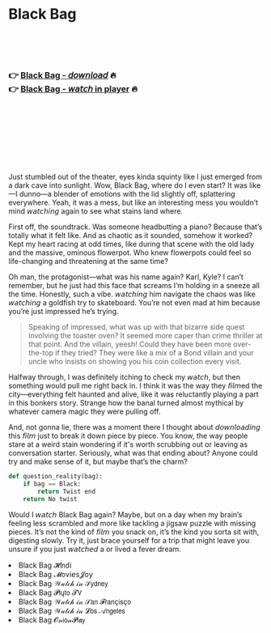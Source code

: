 <h1>Black Bag</h1>

<br><br><br>

<h3>👉 <a href="https://Scotts-coplungdyther1988.github.io/lhhhuemduc/">Black Bag - 𝘥𝘰𝘸𝘯𝘭𝘰𝘢𝘥</a> 🔥<br>
👉 <a href="https://Scotts-coplungdyther1988.github.io/lhhhuemduc/">Black Bag - 𝘸𝘢𝘵𝘤𝘩 in player</a> 🔥
</h3>



<br><br><br><br><br><br><br>


Just stumbled out of the theater, eyes kinda squinty like I just emerged from a dark cave into sunlight. Wow, Black Bag, where do I even start? It was like—I dunno—a blender of emotions with the lid slightly off, splattering everywhere. Yeah, it was a mess, but like an interesting mess you wouldn’t mind 𝘸𝘢𝘵𝘤𝘩𝘪𝘯𝘨 again to see what stains land where.

First off, the soundtrack. Was someone headbutting a piano? Because that’s totally what it felt like. And as chaotic as it sounded, somehow it worked? Kept my heart racing at odd times, like during that scene with the old lady and the massive, ominous flowerpot. Who knew flowerpots could feel so life-changing and threatening at the same time? 

Oh man, the protagonist—what was his name again? Karl, Kyle? I can’t remember, but he just had this face that screams I’m holding in a sneeze all the time. Honestly, such a vibe. 𝘸𝘢𝘵𝘤𝘩𝘪𝘯𝘨 him navigate the chaos was like 𝘸𝘢𝘵𝘤𝘩𝘪𝘯𝘨 a goldfish try to skateboard. You’re not even mad at him because you’re just impressed he’s trying.

> Speaking of impressed, what was up with that bizarre side quest involving the toaster oven? It seemed more caper than crime thriller at that point. And the villain, yeesh! Could they have been more over-the-top if they tried? They were like a mix of a Bond villain and your uncle who insists on showing you his coin collection every visit.

Halfway through, I was definitely itching to check my 𝘸𝘢𝘵𝘤𝘩, but then something would pull me right back in. I think it was the way they 𝘧𝘪𝘭𝘮ed the city—everything felt haunted and alive, like it was reluctantly playing a part in this bonkers story. Strange how the banal turned almost mythical by whatever camera magic they were pulling off.

And, not gonna lie, there was a moment there I thought about 𝘥𝘰𝘸𝘯𝘭𝘰𝘢𝘥𝘪𝘯𝘨 this 𝘧𝘪𝘭𝘮 just to break it down piece by piece. You know, the way people stare at a weird stain wondering if it's worth scrubbing out or leaving as conversation starter. Seriously, what was that ending about? Anyone could try and make sense of it, but maybe that’s the charm?

```python
def question_reality(bag):
    if bag == Black:
        return Twist end
    return No twist
```

Would I 𝘸𝘢𝘵𝘤𝘩 Black Bag again? Maybe, but on a day when my brain’s feeling less scrambled and more like tackling a jigsaw puzzle with missing pieces. It’s not the kind of 𝘧𝘪𝘭𝘮 you snack on, it’s the kind you sorta sit with, digesting slowly. Try it, just brace yourself for a trip that might leave you unsure if you just 𝘸𝘢𝘵𝘤𝘩𝘦𝘥 a   or lived a fever dream.

<li>Black Bag 𝓗𝗂𝗇ԁ𝗂</li>
<li>Black Bag 𝓜𝗈ν𝗂𝖾𝗌𝓙𝗈𝗒</li>
<li>Black Bag 𝒲𝒶𝓉𝒸𝒽 𝒾𝓃 𝒮𝗒𝖽𝗇𝖾𝗒</li>
<li>Black Bag 𝓟𝗅ų𝗍𝗈 𝓣𝖵</li>
<li>Black Bag 𝒲𝒶𝓉𝒸𝒽 𝒾𝓃 𝒮𝖺𝗇 𝓕𝗋𝖺𝗇ç𝗂𝗌ç𝗈</li>
<li>Black Bag 𝒲𝒶𝓉𝒸𝒽 𝒾𝓃 𝓛𝗈𝗌 𝒜𝗇𝗀𝖾𝗅𝖾𝗌</li>
<li>Black Bag 𝓞𝓃𝗂𝗈𝓃𝓟𝗅𝖆𝗒</li>
